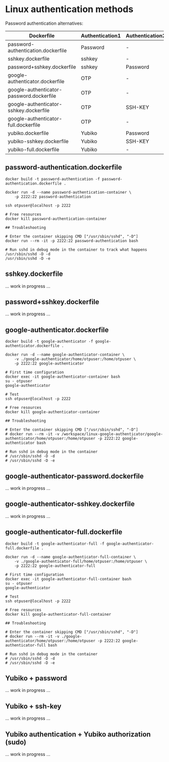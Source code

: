 # Linux authentication methods
Password authentication alternatives:



Dockerfile                                | Authentication1 | Authentication2 | sudo |
------------------------------------------|-----------------|-----------------|---------------|
password-authentication.dockerfile       | Password             | -               | passwordless             |
sshkey.dockerfile       | sshkey             | -               | -             |
password+sshkey.dockerfile       | sshkey             | Password               | -             |
google-authenticator.dockerfile       | OTP             | -               | passwordless             |
google-authenticator-password.dockerfile  | OTP             | -               | Password      | 
google-authenticator-sshkey.dockerfile    | OTP             | SSH-KEY         | Password      |
google-authenticator-full.dockerfile      | OTP             | -               | OTP           |
yubiko.dockerfile                         | Yubiko          | Password        | -             |
yubiko-sshkey.dockerfile                  | Yubiko          | SSH-KEY         | -             |
yubiko-full.dockerfile                    | Yubiko          | -               | Yubiko        |

## password-authentication.dockerfile
```
docker build -t password-authentication -f password-authentication.dockerfile .

docker run -d --name password-authentication-container \
    -p 2222:22 password-authentication

ssh otpuser@localhost -p 2222

# Free resources
docker kill password-authentication-container

## Troubleshooting

# Enter the container skipping CMD ["/usr/sbin/sshd", "-D"]
docker run --rm -it -p 2222:22 password-authentication bash

# Run sshd in debug mode in the container to track what happens
/usr/sbin/sshd -D -d
/usr/sbin/sshd -D -e
```

## sshkey.dockerfile
... work in progress ...

## password+sshkey.dockerfile
... work in progress ...

## google-authenticator.dockerfile

```
docker build -t google-authenticator -f google-authenticator.dockerfile .

docker run -d --name google-authenticator-container \
    -v ./google-authenticator/home/otpuser:/home/otpuser \
    -p 2222:22 google-authenticator

# First time configuration
docker exec -it google-authenticator-container bash
su - otpuser
google-authenticator

# Test
ssh otpuser@localhost -p 2222

# Free resources
docker kill google-authenticator-container

## Troubleshooting

# Enter the container skipping CMD ["/usr/sbin/sshd", "-D"]
# docker run --rm -it -v /workspace/linux-google-authenticator/google-authenticator/home/otpuser:/home/otpuser -p 2222:22 google-authenticator bash

# Run sshd in debug mode in the container
# /usr/sbin/sshd -D -d
# /usr/sbin/sshd -D -e
```
## google-authenticator-password.dockerfile
... work in progress ...

## google-authenticator-sshkey.dockerfile
... work in progress ...

## google-authenticator-full.dockerfile

```
docker build -t google-authenticator-full -f google-authenticator-full.dockerfile .

docker run -d --name google-authenticator-full-container \
    -v ./google-authenticator-full/home/otpuser:/home/otpuser \
    -p 2222:22 google-authenticator-full

# First time configuration
docker exec -it google-authenticator-full-container bash
su - otpuser
google-authenticator

# Test
ssh otpuser@localhost -p 2222

# Free resources
docker kill google-authenticator-full-container

## Troubleshooting

# Enter the container skipping CMD ["/usr/sbin/sshd", "-D"]
# docker run --rm -it -v ./google-authenticator/home/otpuser:/home/otpuser -p 2222:22 google-authenticator-full bash

# Run sshd in debug mode in the container
# /usr/sbin/sshd -D -d
# /usr/sbin/sshd -D -e
```

## Yubiko + password
... work in progress ...

## Yubiko + ssh-key
... work in progress ...

## Yubiko authentication +  Yubiko authorization (sudo)
... work in progress ...
